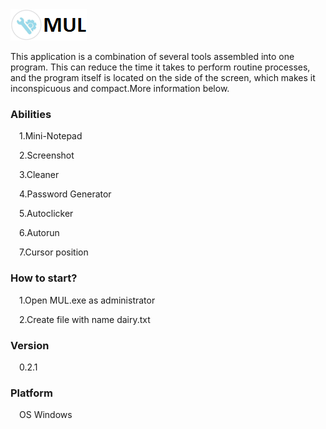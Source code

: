 <img src="imgs/icon.png">
<p>This application is a combination of several tools assembled into one program. This can reduce the time it takes to perform routine processes, and the program itself is located on the side of the screen, which makes it inconspicuous and compact.More information below.</p>
<h3>Abilities</h3>
<p>&#8195;1.Mini-Notepad
<p>&#8195;2.Screenshot
<p>&#8195;3.Cleaner
<p>&#8195;4.Password Generator
<p>&#8195;5.Autoclicker
<p>&#8195;6.Autorun
<p>&#8195;7.Cursor position
<h3>How to start?</h3>
<p>&#8195;1.Open MUL.exe as administrator</p>
<p>&#8195;2.Create file with name dairy.txt</p>
<h3>Version</h3>
<p>&#8195;0.2.1</p>
<h3>Platform</h3>
<p>&#8195;OS Windows</p>

